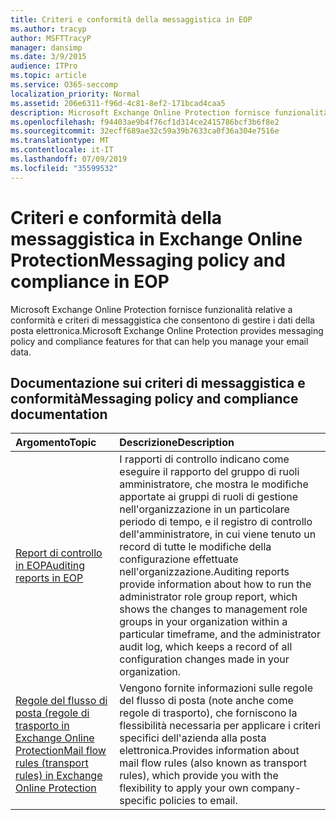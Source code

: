 ```yaml
---
title: Criteri e conformità della messaggistica in EOP
ms.author: tracyp
author: MSFTTracyP
manager: dansimp
ms.date: 3/9/2015
audience: ITPro
ms.topic: article
ms.service: O365-seccomp
localization_priority: Normal
ms.assetid: 206e6311-f96d-4c81-8ef2-171bcad4caa5
description: Microsoft Exchange Online Protection fornisce funzionalità relative a conformità e criteri di messaggistica che consentono di gestire i dati della posta elettronica.
ms.openlocfilehash: f94403ae9b4f76cf1d314ce2415786bcf3b6f8e2
ms.sourcegitcommit: 32ecff689ae32c59a39b7633ca0f36a304e7516e
ms.translationtype: MT
ms.contentlocale: it-IT
ms.lasthandoff: 07/09/2019
ms.locfileid: "35599532"
---
```

# <a name="messaging-policy-and-compliance-in-eop"></a><span data-ttu-id="eeb71-103">Criteri e conformità della messaggistica in Exchange Online Protection</span><span class="sxs-lookup"><span data-stu-id="eeb71-103">Messaging policy and compliance in EOP</span></span>

<span data-ttu-id="eeb71-104">Microsoft Exchange Online Protection fornisce funzionalità relative a conformità e criteri di messaggistica che consentono di gestire i dati della posta elettronica.</span><span class="sxs-lookup"><span data-stu-id="eeb71-104">Microsoft Exchange Online Protection provides messaging policy and compliance features for that can help you manage your email data.</span></span>
  
## <a name="messaging-policy-and-compliance-documentation"></a><span data-ttu-id="eeb71-105">Documentazione sui criteri di messaggistica e conformità</span><span class="sxs-lookup"><span data-stu-id="eeb71-105">Messaging policy and compliance documentation</span></span>

|<span data-ttu-id="eeb71-106">**Argomento**</span><span class="sxs-lookup"><span data-stu-id="eeb71-106">**Topic**</span></span>|<span data-ttu-id="eeb71-107">**Descrizione**</span><span class="sxs-lookup"><span data-stu-id="eeb71-107">**Description**</span></span>|
|:-----|:-----|
|[<span data-ttu-id="eeb71-108">Report di controllo in EOP</span><span class="sxs-lookup"><span data-stu-id="eeb71-108">Auditing reports in EOP</span></span>](auditing-reports-in-eop.md)|<span data-ttu-id="eeb71-109">I rapporti di controllo indicano come eseguire il rapporto del gruppo di ruoli amministratore, che mostra le modifiche apportate ai gruppi di ruoli di gestione nell'organizzazione in un particolare periodo di tempo, e il registro di controllo dell'amministratore, in cui viene tenuto un record di tutte le modifiche della configurazione effettuate nell'organizzazione.</span><span class="sxs-lookup"><span data-stu-id="eeb71-109">Auditing reports provide information about how to run the administrator role group report, which shows the changes to management role groups in your organization within a particular timeframe, and the administrator audit log, which keeps a record of all configuration changes made in your organization.</span></span>|
|[<span data-ttu-id="eeb71-110">Regole del flusso di posta (regole di trasporto in Exchange Online Protection</span><span class="sxs-lookup"><span data-stu-id="eeb71-110">Mail flow rules (transport rules) in Exchange Online Protection</span></span>](mail-flow-rules-transport-rules-0.md)|<span data-ttu-id="eeb71-111">Vengono fornite informazioni sulle regole del flusso di posta (note anche come regole di trasporto), che forniscono la flessibilità necessaria per applicare i criteri specifici dell'azienda alla posta elettronica.</span><span class="sxs-lookup"><span data-stu-id="eeb71-111">Provides information about mail flow rules (also known as transport rules), which provide you with the flexibility to apply your own company-specific policies to email.</span></span>|

